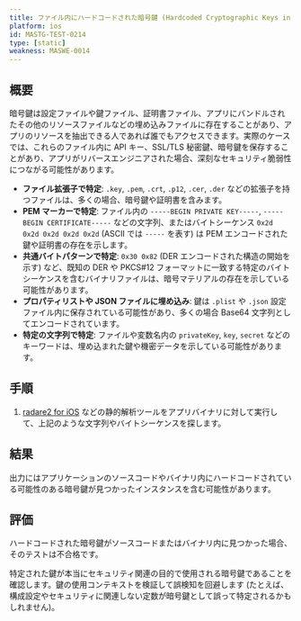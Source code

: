 ```yaml
---
title: ファイル内にハードコードされた暗号鍵 (Hardcoded Cryptographic Keys in Files)
platform: ios
id: MASTG-TEST-0214
type: [static]
weakness: MASWE-0014
---
```


## 概要

暗号鍵は設定ファイルや鍵ファイル、証明書ファイル、アプリにバンドルされたその他のリソースファイルなどの埋め込みファイルに存在することがあり、アプリのリソースを抽出できる人であれば誰でもアクセスできます。実際のケースでは、これらのファイル内に API キー、SSL/TLS 秘密鍵、暗号鍵を保存することがあり、アプリがリバースエンジニアされた場合、深刻なセキュリティ脆弱性につながる可能性があります。

- **ファイル拡張子で特定**: `.key`, `.pem`, `.crt`, `.p12`, `.cer`, `.der` などの拡張子を持つファイルは、多くの場合、暗号鍵や証明書を含みます。
- **PEM マーカーで特定**: ファイル内の `-----BEGIN PRIVATE KEY-----`, `-----BEGIN CERTIFICATE-----` などの文字列、またはバイトシーケンス `0x2d 0x2d 0x2d 0x2d 0x2d` (ASCII では `-----` を表す) は PEM エンコードされた鍵や証明書の存在を示します。
- **共通バイトパターンで特定**: `0x30 0x82` (DER エンコードされた構造の開始を示す) など、既知の DER や PKCS#12 フォーマットに一致する特定のバイトシーケンスを含むバイナリファイルは、暗号マテリアルの存在を示している可能性があります。
- **プロパティリストや JSON ファイルに埋め込み**: 鍵は `.plist` や `.json` 設定ファイル内に保存されている可能性があり、多くの場合 Base64 文字列としてエンコードされています。
- **特定の文字列で特定**: ファイルや変数名内の `privateKey`, `key`, `secret` などのキーワードは、埋め込まれた鍵や機密データを示している可能性があります。

## 手順

1. [radare2 for iOS](../../../tools/ios/MASTG-TOOL-0073.md) などの静的解析ツールをアプリバイナリに対して実行して、上記のような文字列やバイトシーケンスを探します。

## 結果

出力にはアプリケーションのソースコードやバイナリ内にハードコードされている可能性のある暗号鍵が見つかったインスタンスを含む可能性があります。

## 評価

ハードコードされた暗号鍵がソースコードまたはバイナリ内に見つかった場合、そのテストは不合格です。

特定された鍵が本当にセキュリティ関連の目的で使用される暗号鍵であることを確認します。鍵の使用コンテキストを検証して誤検知を回避します (たとえば、構成設定やセキュリティに関連しない定数が暗号鍵として誤って特定されるかもしれません)。
